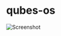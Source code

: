 # qubes-os
![Screenshot](https://github.com/c4tzz/qubes-os/blob/master/2019-09-18-165627_1366x768_scrot.png)
